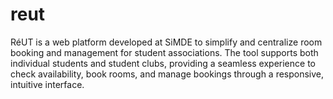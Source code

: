 # reut
RéUT is a web platform developed at SiMDE to simplify and centralize room booking and management for student associations. The tool supports both individual students and student clubs, providing a seamless experience to check availability, book rooms, and manage bookings through a responsive, intuitive interface.
